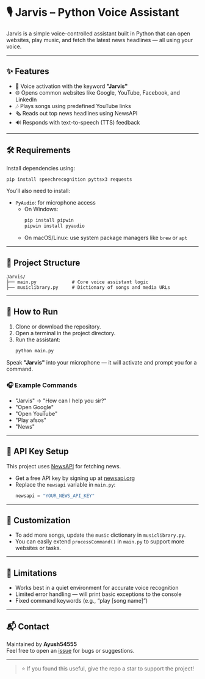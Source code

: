 # 🎙️ Jarvis – Python Voice Assistant

Jarvis is a simple voice-controlled assistant built in Python that can open websites, play music, and fetch the latest news headlines — all using your voice.

---

## ✨ Features

- 🎤 Voice activation with the keyword **"Jarvis"**
- 🌐 Opens common websites like Google, YouTube, Facebook, and LinkedIn
- 🎶 Plays songs using predefined YouTube links
- 🗞️ Reads out top news headlines using NewsAPI
- 🔊 Responds with text-to-speech (TTS) feedback

---

## 🛠️ Requirements

Install dependencies using:

```bash
pip install speechrecognition pyttsx3 requests
```

You’ll also need to install:

- `PyAudio`: for microphone access
  - On Windows:
    ```bash
    pip install pipwin
    pipwin install pyaudio
    ```
  - On macOS/Linux: use system package managers like `brew` or `apt`

---

## 📁 Project Structure

```
Jarvis/
├── main.py             # Core voice assistant logic
├── musiclibrary.py     # Dictionary of songs and media URLs
```

---

## 🚀 How to Run

1. Clone or download the repository.
2. Open a terminal in the project directory.
3. Run the assistant:
   ```bash
   python main.py
   ```

Speak **"Jarvis"** into your microphone — it will activate and prompt you for a command.

### 🎧 Example Commands

- "Jarvis" → "How can I help you sir?"
- "Open Google"
- "Open YouTube"
- "Play afsos"
- "News"

---

## 🔑 API Key Setup

This project uses [NewsAPI](https://newsapi.org) for fetching news.

- Get a free API key by signing up at [newsapi.org](https://newsapi.org/register)
- Replace the `newsapi` variable in `main.py`:
  ```python
  newsapi = "YOUR_NEWS_API_KEY"
  ```

---

## 🧠 Customization

- To add more songs, update the `music` dictionary in `musiclibrary.py`.
- You can easily extend `processCommand()` in `main.py` to support more websites or tasks.

---

## 🧩 Limitations

- Works best in a quiet environment for accurate voice recognition
- Limited error handling — will print basic exceptions to the console
- Fixed command keywords (e.g., “play [song name]”)

---

## 📬 Contact

Maintained by **Ayush54555**  
Feel free to open an [issue](https://github.com/Ayush54555/Jarvis/issues) for bugs or suggestions.

---

> ⭐ If you found this useful, give the repo a star to support the project!
